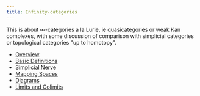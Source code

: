 ```yaml
---
title: Infinity-categories
---
```

This is about $\infty$-categories a la Lurie, ie quasicategories or weak
Kan complexes, with some discussion of comparison with simplicial
categories or topological categories "up to homotopy".

- [Overview](overview.html)
- [Basic Definitions](BasicDefinitions.html)
- [Simplicial Nerve](SimplicialNerve.html)
- [Mapping Spaces](MappingSpaces.html)
- [Diagrams](Diagrams.html)
- [Limits and Colimits](LimitsAndColimits.html)
